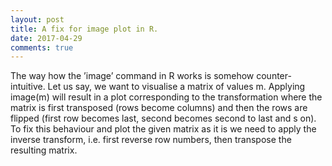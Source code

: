 ```yaml
---
layout: post
title: A fix for image plot in R.
date: 2017-04-29
comments: true
---
```


The way how the ’image’ command in R works is somehow counter-intuitive. Let us say,
we want to visualise a matrix of values m. Applying image(m) will result in a plot corresponding to the transformation where the matrix is first transposed (rows become columns) and then the rows are flipped (first row becomes last, second becomes second to last and s on). To fix this behaviour and plot the given matrix as it is we need to apply the inverse transform, i.e. first reverse row numbers, then transpose the resulting matrix. 

<script src="https://gist.github.com/elizavetasemenova/e7386a54d10bda2bdd36618a0764a4ed.js"></script>